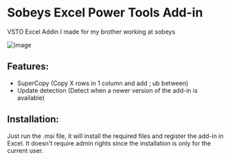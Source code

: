 # Sobeys Excel Power Tools Add-in
VSTO Excel Addin I made for my brother working at sobeys

![image](https://user-images.githubusercontent.com/5427239/119072494-8ec07d00-b9b9-11eb-95f6-e6f3351a530c.png)

## Features:
- SuperCopy (Copy X rows in 1 column and add ; ub between)
- Update detection (Detect when a newer version of the add-in is available)

## Installation:
Just run the .msi file, it will install the required files and register the add-in in Excel. It doesn't require admin rights since the installation is only for the current user.
